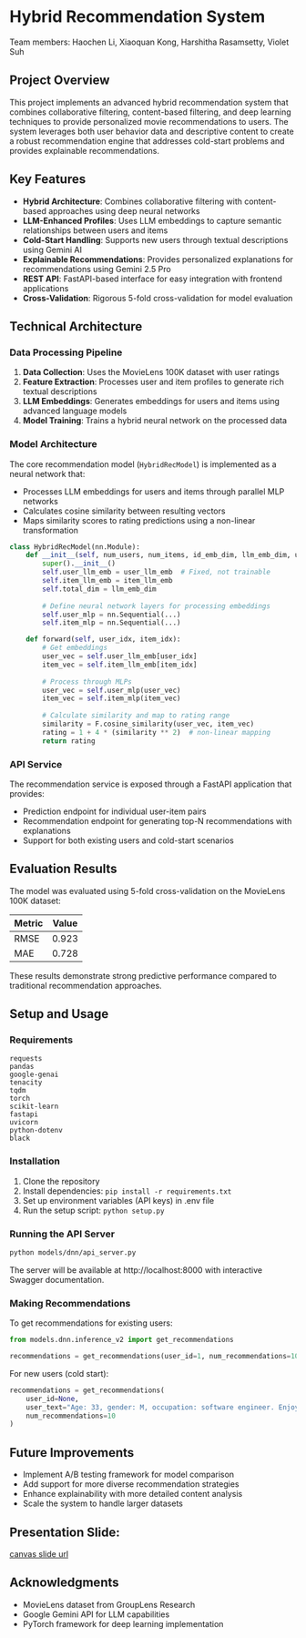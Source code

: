 # Hybrid Recommendation System
Team members: Haochen Li, Xiaoquan Kong, Harshitha Rasamsetty, Violet Suh

## Project Overview
This project implements an advanced hybrid recommendation system that combines collaborative filtering, content-based filtering, and deep learning techniques to provide personalized movie recommendations to users. The system leverages both user behavior data and descriptive content to create a robust recommendation engine that addresses cold-start problems and provides explainable recommendations.

## Key Features
- **Hybrid Architecture**: Combines collaborative filtering with content-based approaches using deep neural networks
- **LLM-Enhanced Profiles**: Uses LLM embeddings to capture semantic relationships between users and items
- **Cold-Start Handling**: Supports new users through textual descriptions using Gemini AI
- **Explainable Recommendations**: Provides personalized explanations for recommendations using Gemini 2.5 Pro
- **REST API**: FastAPI-based interface for easy integration with frontend applications
- **Cross-Validation**: Rigorous 5-fold cross-validation for model evaluation

## Technical Architecture

### Data Processing Pipeline
1. **Data Collection**: Uses the MovieLens 100K dataset with user ratings
2. **Feature Extraction**: Processes user and item profiles to generate rich textual descriptions
3. **LLM Embeddings**: Generates embeddings for users and items using advanced language models
4. **Model Training**: Trains a hybrid neural network on the processed data

### Model Architecture
The core recommendation model (`HybridRecModel`) is implemented as a neural network that:
- Processes LLM embeddings for users and items through parallel MLP networks
- Calculates cosine similarity between resulting vectors
- Maps similarity scores to rating predictions using a non-linear transformation

```python
class HybridRecModel(nn.Module):
    def __init__(self, num_users, num_items, id_emb_dim, llm_emb_dim, user_llm_emb, item_llm_emb):
        super().__init__()
        self.user_llm_emb = user_llm_emb  # Fixed, not trainable
        self.item_llm_emb = item_llm_emb
        self.total_dim = llm_emb_dim
        
        # Define neural network layers for processing embeddings
        self.user_mlp = nn.Sequential(...)
        self.item_mlp = nn.Sequential(...)

    def forward(self, user_idx, item_idx):
        # Get embeddings
        user_vec = self.user_llm_emb[user_idx]
        item_vec = self.item_llm_emb[item_idx]
        
        # Process through MLPs
        user_vec = self.user_mlp(user_vec)
        item_vec = self.item_mlp(item_vec)
        
        # Calculate similarity and map to rating range
        similarity = F.cosine_similarity(user_vec, item_vec)
        rating = 1 + 4 * (similarity ** 2)  # non-linear mapping
        return rating
```

### API Service
The recommendation service is exposed through a FastAPI application that provides:
- Prediction endpoint for individual user-item pairs
- Recommendation endpoint for generating top-N recommendations with explanations
- Support for both existing users and cold-start scenarios

## Evaluation Results
The model was evaluated using 5-fold cross-validation on the MovieLens 100K dataset:

| Metric | Value |
|--------|-------|
| RMSE   | 0.923 |
| MAE    | 0.728 |

These results demonstrate strong predictive performance compared to traditional recommendation approaches.

## Setup and Usage

### Requirements
```
requests
pandas
google-genai
tenacity
tqdm
torch
scikit-learn
fastapi
uvicorn
python-dotenv
black
```

### Installation
1. Clone the repository
2. Install dependencies: `pip install -r requirements.txt`
3. Set up environment variables (API keys) in .env file
4. Run the setup script: `python setup.py`

### Running the API Server
```bash
python models/dnn/api_server.py
```

The server will be available at http://localhost:8000 with interactive Swagger documentation.

### Making Recommendations
To get recommendations for existing users:
```python
from models.dnn.inference_v2 import get_recommendations

recommendations = get_recommendations(user_id=1, num_recommendations=10)
```

For new users (cold start):
```python
recommendations = get_recommendations(
    user_id=None, 
    user_text="Age: 33, gender: M, occupation: software engineer. Enjoys sci-fi and action movies.", 
    num_recommendations=10
)
```

## Future Improvements
- Implement A/B testing framework for model comparison
- Add support for more diverse recommendation strategies
- Enhance explainability with more detailed content analysis
- Scale the system to handle larger datasets

## Presentation Slide:
[canvas slide url](https://www.canva.com/design/DAGkkHsZ_2g/-8bR0jgp6UmJYEcPseuDeA/edit?utm_content=DAGkkHsZ_2g&utm_campaign=designshare&utm_medium=link2&utm_source=sharebutton)

## Acknowledgments
- MovieLens dataset from GroupLens Research
- Google Gemini API for LLM capabilities
- PyTorch framework for deep learning implementation
